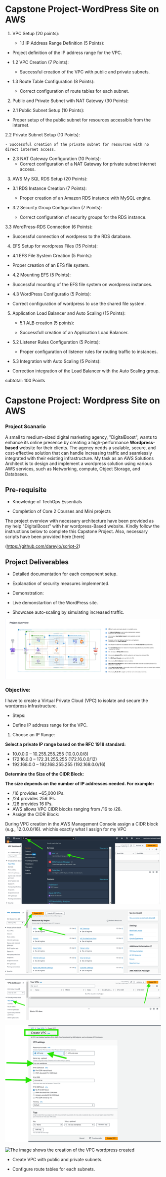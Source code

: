# Capstone Project-WordPress Site on AWS

1. VPC Setup (20 points):

   - 1.1 IP Address Range Definition (5 Points):
- Project definition of the IP address range for the VPC.

- 1.2 VPC Creation (7 Points):

  - Successful creation of the VPC with public and private subnets.

- 1.3 Route Table Configuration (8 Points):

   - Correct configuration of route tables for each subnet.


2. Public and Private Subnet with NAT Gateway (30 Points):

 - 2.1 Public Subnet Setup (10 Points):

  - Proper setup of the public subnet for resources accessible from the internet.

  2.2 Private Subnet Setup (10 Points):

    - Successful creation of the private subnet for resources with no direct internet access.

- 2.3 NAT Gateway Configuration (10 Points):
  - Correct configuration of a NAT Gateway for private subnet internet access.


3. AWS My SQL RDS Setup (20 Points):

  - 3.1 RDS Instance Creation (7 Points):

    - Proper creation of an Amazon RDS instance with MySQL engine.

 - 3.2 Security Group Configuration (7 Points):
   - Correct configuration of security groups for the RDS instance.


3.3 WordPress-RDS Connection (6 Points):

  - Successful connection of wordpress to the RDS database.


4. EFS Setup for wordpress Files (15 Points):

  - 4.1 EFS File System Creation (5 Points):

  - Proper creation of an EFS file system.

   - 4.2 Mounting EFS (5 Points):

   - Successful mounting of the EFS file system on wordpress instances.

   - 4.3 WordPress Configuratio (5 Points):

  - Correct configuration of wordpress to use the shared file system.

5. Application Load Balancer and Auto Scaling (15 Points):

   - 5.1 ALB creation (5 points):

   - Successfull creation of an Application Load Balancer.

- 5.2 Listener Rules Configuration (5 Points):

  - Proper configuration of listener rules for routing traffic to instances.

 - 5.3 Integration with Auto Scaling (5 Points):

  - Correction integration of the Load Balancer with the Auto Scaling group.


subtotal: 100 Points

# Capstone Project: Wordpress Site on AWS

### Project Scanario

A small to medium-sized digital marketing agency, "DigitalBoost", wants to enhance its online presence by creating a high-performance **Wordpress-based** website for their clients. The agency nedds a scalable, secure, and cost-effective solution that can handle increasing traffic and seamlessly integrated with their existing infrastructure. My task as an AWS Solutions Architect is to design and implement a wordpress solution using various AWS services, such as Networking, compute, Object Storage, and Databases.

## Pre-requisite

- Knowledge of TechOps Essentials

- Completion of Core 2 Courses and Mini projects

The project overview with necessary architecture have been provided as my help "DigitalBoost" with her wordpress-Based website. Kindly follow the instructions below to complete this Capstone Project. Also, necessary scripts have been provided here [here]

(https://github.com/dareyio/script-2)

## Project Deliverables

 - Detailed documentation for each component setup.

  - Explanation of security measures implemented.

  - Demonstration:

  - Live demonstartion of the WordPress site.

  - Showcase auto-scaling by simulating increased traffic.

![The image shows the project overview](image/images/project-overview.png)

### Objective:

I have to create a Virtual Private Cloud (VPC) to isolate and secure the wordpress infrastructure.

- Steps:

 - Define IP address range for the VPC.

1. Choose an IP Range:

**Select a private IP range based on the RFC 1918 standard:**

- 10.0.0.0 – 10.255.255.255 (10.0.0.0/8)
- 172.16.0.0 – 172.31.255.255 (172.16.0.0/12)
- 192.168.0.0 – 192.168.255.255 (192.168.0.0/16)

**Determine the Size of the CIDR Block:**

**The size depends on the number of IP addresses needed. For example:**

- /16 provides ~65,000 IPs.
- /24 provides 256 IPs.
- /28 provides 16 IPs.
- AWS allows VPC CIDR blocks ranging from /16 to /28.
- Assign the CIDR Block:

During VPC creation in the AWS Management Console assign a CIDR block (e.g., 12.0.0.0/16). whichis exactly what I assign for my VPC

![The image shows the search for vpc in aws console](image/images/search-vpc-wordpress.png)

 
 ![The image shows the select VPC](image/images/select-vpc.png)


![The image shows the create VPC](image/images/create-vpc.png)


![The image shows the create VPC](image/images/create-vpc1.png)


![The image shows the creation of the VPC wordpress created](image/images/my-vpc-wordpress-create.png)






 - Create VPC with public and private subnets.

  - Configure route tables for each subnets.


